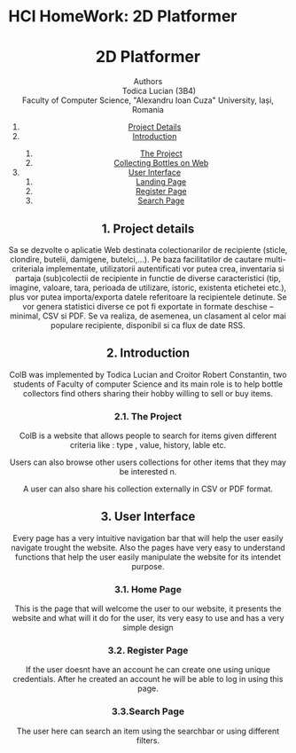 # HCI HomeWork: 2D Platformer
<!DOCTYPE html>
<html lang="en">
<head>
    <meta charset="UTF-8">
    <meta http-equiv="X-UA-Compatible" content="IE=edge">
    <meta name="viewport" content="width=device-width, initial-scale=1.0">
</head>
<body>
    <header>
        <h1>2D Platformer</h1>
        <dl>
            <dt>Authors</dt>
            <dd>Todica Lucian (3B4)
            <dt>Faculty of Computer Science, "Alexandru Ioan Cuza" University, Iași, Romania</dt>
        </dl>
    <div role="contentinfo">
        <ol role="directory">
            <li><a href="#1-project-details">Project Details</a> </li>
            <li><a href="#2-introduction">Introduction</a> </li>
            <ol>
                <li><a href="#21-the-project">The Project</a></li>
                <li><a href="#22-the-gamification-system">Collecting Bottles on Web</a></li>
            </ol>
            <li><a href="#3-user-interface">User Interface</a>
                <ol role="structure-directory">
                    <li><a href="#31-landing-page">Landing Page</a></li>
                    <li><a href="#32-gamification-system-creation-page">Register Page</a></li>
                    <li><a href="#33-gamification-system-view-page">Search Page</a></li>
                </ol>
            </li>
        </ol>
    </div>
    <section id="project-details" role="doc-abstract">
        <h2>1. Project details</h2>
        <p>Sa se dezvolte o aplicatie Web destinata colectionarilor de recipiente (sticle, clondire, butelii, damigene, butelci,...). Pe baza facilitatilor de cautare multi-criteriala implementate, utilizatorii autentificati vor putea crea, inventaria si partaja (sub)colectii de recipiente in functie de diverse caracteristici (tip, imagine, valoare, tara, perioada de utilizare, istoric, existenta etichetei etc.), plus vor putea importa/exporta datele referitoare la recipientele detinute. Se vor genera statistici diverse ce pot fi exportate in formate deschise – minimal, CSV si PDF. Se va realiza, de asemenea, un clasament al celor mai populare recipiente, disponibil si ca flux de date RSS.</p>
    </section>
    <section id="introduction" role="doc-introduction">
        <h2>2. Introduction</h2>
        <p>ColB was implemented by Todica Lucian and Croitor Robert Constantin, two students of Faculty of computer Science and its main role is to help bottle collectors find others sharing their hobby willing to sell or buy items.</p>
    </section>
    <section id="introduction__project" role="doc-introduction">
        <h3>2.1. The Project</h3>
        <p>ColB is a website that allows people to search for items given different criteria like : type , value, history, lable etc.</p>
        <p>Users can also browse other users collections for other items that they may be interested n.</p>
        <p>A user can also share his collection externally in CSV or PDF format.</p>
    </section>
    <section id="structure" role="doc-structure">
        <h2>3. User Interface</h2>
        <p>Every page has a very intuitive navigation bar that will help the user easily navigate trought the website. Also the pages have very easy to understand functions that help the user easily manipulate the website for its intendet purpose.</p>
    </section>
    <section id="structure__landing" role="doc-structure">
        <h3>3.1. Home Page</h3>
        <p>This is the page that will welcome the user to our website, it presents the website and what will it do for the user, its very easy to use and has a very simple design</p>
    </section>
    <section id="structure__myacc_logged" role="doc-structure">
    </section>
    <section id="structure__creationpage" role="doc-structure">
        <h3>3.2. Register Page</h3>
        <p>If the user doesnt have an account he can create one using unique credentials. After he created an account he will be able to log in using this page.</p>
    </section>
    <section id="structure__viewpage" role="doc-structure">
        <h3>3.3.Search Page</h3>
        <p>The user here can search an item using the searchbar or using different filters.</p>
    </section>
    </header>
</body>
</html>
